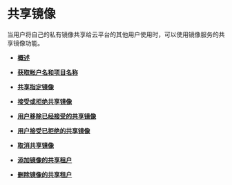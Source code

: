 # 共享镜像<a name="ZH-CN_TOPIC_0032042416"></a>

当用户将自己的私有镜像共享给云平台的其他用户使用时，可以使用镜像服务的共享镜像功能。

-   **[概述](概述-共享镜像.md)**  

-   **[获取帐户名和项目名称](获取帐户名和项目名称.md)**  

-   **[共享指定镜像](共享指定镜像.md)**  

-   **[接受或拒绝共享镜像](接受或拒绝共享镜像.md)**  

-   **[用户移除已经接受的共享镜像](用户移除已经接受的共享镜像.md)**  

-   **[用户接受已拒绝的共享镜像](用户接受已拒绝的共享镜像.md)**  

-   **[取消共享镜像](取消共享镜像.md)**  

-   **[添加镜像的共享租户](添加镜像的共享租户.md)**  

-   **[删除镜像的共享租户](删除镜像的共享租户.md)**  


